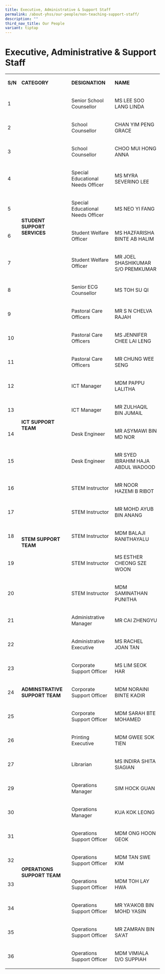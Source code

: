 ```yaml
---
title: Executive, Administrative & Support Staff
permalink: /about-yhss/our-people/non-teaching-support-staff/
description: ""
third_nav_title: Our People
variant: tiptap
---
```

<h1><strong>Executive, Administrative &amp; Support Staff</strong></h1>
<p></p>
<table style="minWidth: 100px">
<colgroup>
<col>
<col>
<col>
<col>
</colgroup>
<tbody>
<tr>
<td rowspan="1" colspan="1">
<p><strong>S/N</strong>
</p>
</td>
<td rowspan="1" colspan="1">
<p><strong>CATEGORY</strong>
</p>
</td>
<td rowspan="1" colspan="1">
<p><strong>DESIGNATION</strong>
</p>
</td>
<td rowspan="1" colspan="1">
<p><strong>NAME</strong>
</p>
</td>
</tr>
<tr>
<td rowspan="1" colspan="1">
<p>1</p>
</td>
<td rowspan="11" colspan="1">
<p><strong>STUDENT SUPPORT SERVICES</strong>
<br>
<br>&nbsp;</p>
</td>
<td rowspan="1" colspan="1">
<p>Senior School Counsellor</p>
</td>
<td rowspan="1" colspan="1">
<p>MS LEE SOO LANG LINDA</p>
</td>
</tr>
<tr>
<td rowspan="1" colspan="1">
<p>2</p>
</td>
<td rowspan="1" colspan="1">
<p>School Counsellor</p>
</td>
<td rowspan="1" colspan="1">
<p>CHAN YIM PENG GRACE</p>
</td>
</tr>
<tr>
<td rowspan="1" colspan="1">
<p>3</p>
</td>
<td rowspan="1" colspan="1">
<p>School Counsellor</p>
</td>
<td rowspan="1" colspan="1">
<p>CHOO MUI HONG ANNA</p>
</td>
</tr>
<tr>
<td rowspan="1" colspan="1">
<p>4</p>
</td>
<td rowspan="1" colspan="1">
<p>Special Educational Needs Officer</p>
</td>
<td rowspan="1" colspan="1">
<p>MS MYRA SEVERINO LEE</p>
</td>
</tr>
<tr>
<td rowspan="1" colspan="1">
<p>5</p>
</td>
<td rowspan="1" colspan="1">
<p>Special Educational Needs Officer</p>
</td>
<td rowspan="1" colspan="1">
<p>MS NEO YI FANG</p>
</td>
</tr>
<tr>
<td rowspan="1" colspan="1">
<p>6</p>
</td>
<td rowspan="1" colspan="1">
<p>Student Welfare Officer</p>
</td>
<td rowspan="1" colspan="1">
<p>MS HAZFARISHA BINTE AB HALIM</p>
</td>
</tr>
<tr>
<td rowspan="1" colspan="1">
<p>7</p>
</td>
<td rowspan="1" colspan="1">
<p>Student Welfare Officer</p>
</td>
<td rowspan="1" colspan="1">
<p>MR JOEL SHASHIKUMAR S/O PREMKUMAR</p>
</td>
</tr>
<tr>
<td rowspan="1" colspan="1">
<p>8</p>
</td>
<td rowspan="1" colspan="1">
<p>Senior ECG Counsellor</p>
</td>
<td rowspan="1" colspan="1">
<p>MS TOH SU QI</p>
</td>
</tr>
<tr>
<td rowspan="1" colspan="1">
<p>9</p>
</td>
<td rowspan="1" colspan="1">
<p>Pastoral Care Officers</p>
</td>
<td rowspan="1" colspan="1">
<p>MR S N CHELVA RAJAH</p>
</td>
</tr>
<tr>
<td rowspan="1" colspan="1">
<p>10</p>
</td>
<td rowspan="1" colspan="1">
<p>Pastoral Care Officers</p>
</td>
<td rowspan="1" colspan="1">
<p>MS JENNIFER CHEE LAI LENG</p>
</td>
</tr>
<tr>
<td rowspan="1" colspan="1">
<p>11</p>
</td>
<td rowspan="1" colspan="1">
<p>Pastoral Care Officers</p>
</td>
<td rowspan="1" colspan="1">
<p>MR CHUNG WEE SENG</p>
</td>
</tr>
<tr>
<td rowspan="1" colspan="1">
<p>12</p>
</td>
<td rowspan="4" colspan="1">
<p><strong>ICT SUPPORT TEAM</strong>
</p>
</td>
<td rowspan="1" colspan="1">
<p>ICT Manager</p>
</td>
<td rowspan="1" colspan="1">
<p>MDM PAPPU LALITHA</p>
</td>
</tr>
<tr>
<td rowspan="1" colspan="1">
<p>13</p>
</td>
<td rowspan="1" colspan="1">
<p>ICT Manager</p>
</td>
<td rowspan="1" colspan="1">
<p>MR ZULHAQIL BIN JUMAIL</p>
</td>
</tr>
<tr>
<td rowspan="1" colspan="1">
<p>14</p>
</td>
<td rowspan="1" colspan="1">
<p>Desk Engineer</p>
</td>
<td rowspan="1" colspan="1">
<p>MR ASYMAWI BIN MD NOR</p>
</td>
</tr>
<tr>
<td rowspan="1" colspan="1">
<p>15</p>
</td>
<td rowspan="1" colspan="1">
<p>Desk Engineer</p>
</td>
<td rowspan="1" colspan="1">
<p>MR SYED IBRAHIM HAJA ABDUL WADOOD</p>
</td>
</tr>
<tr>
<td rowspan="1" colspan="1">
<p>16</p>
</td>
<td rowspan="5" colspan="1">
<p><strong>STEM SUPPORT TEAM</strong>
</p>
</td>
<td rowspan="1" colspan="1">
<p>STEM Instructor</p>
</td>
<td rowspan="1" colspan="1">
<p>MR NOOR HAZEMI B RIBOT</p>
</td>
</tr>
<tr>
<td rowspan="1" colspan="1">
<p>17</p>
</td>
<td rowspan="1" colspan="1">
<p>STEM Instructor</p>
</td>
<td rowspan="1" colspan="1">
<p>MR MOHD AYUB BIN ANANG</p>
</td>
</tr>
<tr>
<td rowspan="1" colspan="1">
<p>18</p>
</td>
<td rowspan="1" colspan="1">
<p>STEM Instructor</p>
</td>
<td rowspan="1" colspan="1">
<p>MDM BALAJI RANITHAYALU</p>
</td>
</tr>
<tr>
<td rowspan="1" colspan="1">
<p>19</p>
</td>
<td rowspan="1" colspan="1">
<p>STEM Instructor</p>
</td>
<td rowspan="1" colspan="1">
<p>MS ESTHER CHEONG SZE WOON</p>
</td>
</tr>
<tr>
<td rowspan="1" colspan="1">
<p>20</p>
</td>
<td rowspan="1" colspan="1">
<p>STEM Instructor</p>
</td>
<td rowspan="1" colspan="1">
<p>MDM SAMINATHAN PUNITHA</p>
</td>
</tr>
<tr>
<td rowspan="1" colspan="1">
<p>21</p>
</td>
<td rowspan="7" colspan="1">
<p><strong>ADMINSTRATIVE SUPPORT TEAM</strong>
</p>
</td>
<td rowspan="1" colspan="1">
<p>Administrative Manager</p>
</td>
<td rowspan="1" colspan="1">
<p>MR CAI ZHENGYU</p>
</td>
</tr>
<tr>
<td rowspan="1" colspan="1">
<p>22</p>
</td>
<td rowspan="1" colspan="1">
<p>Administrative Executive</p>
</td>
<td rowspan="1" colspan="1">
<p>MS RACHEL JOAN TAN</p>
</td>
</tr>
<tr>
<td rowspan="1" colspan="1">
<p>23</p>
</td>
<td rowspan="1" colspan="1">
<p>Corporate Support Officer</p>
</td>
<td rowspan="1" colspan="1">
<p>MS LIM SEOK HAR</p>
</td>
</tr>
<tr>
<td rowspan="1" colspan="1">
<p>24</p>
</td>
<td rowspan="1" colspan="1">
<p>Corporate Support Officer</p>
</td>
<td rowspan="1" colspan="1">
<p>MDM NORAINI BINTE KADIR</p>
</td>
</tr>
<tr>
<td rowspan="1" colspan="1">
<p>25</p>
</td>
<td rowspan="1" colspan="1">
<p>Corporate Support Officer</p>
</td>
<td rowspan="1" colspan="1">
<p>MDM SARAH BTE MOHAMED</p>
</td>
</tr>
<tr>
<td rowspan="1" colspan="1">
<p>26</p>
</td>
<td rowspan="1" colspan="1">
<p>Printing Executive</p>
</td>
<td rowspan="1" colspan="1">
<p>MDM GWEE SOK TIEN</p>
</td>
</tr>
<tr>
<td rowspan="1" colspan="1">
<p>27</p>
</td>
<td rowspan="1" colspan="1">
<p>Librarian</p>
</td>
<td rowspan="1" colspan="1">
<p>MS INDIRA SHITA SIAGIAN</p>
</td>
</tr>
<tr>
<td rowspan="1" colspan="1">
<p>29</p>
</td>
<td rowspan="8" colspan="1">
<p><strong>OPERATIONS SUPPORT TEAM</strong>
</p>
</td>
<td rowspan="1" colspan="1">
<p>Operations Manager</p>
</td>
<td rowspan="1" colspan="1">
<p>SIM HOCK GUAN</p>
</td>
</tr>
<tr>
<td rowspan="1" colspan="1">
<p>30</p>
</td>
<td rowspan="1" colspan="1">
<p>Operations Manager</p>
</td>
<td rowspan="1" colspan="1">
<p>KUA KOK LEONG</p>
</td>
</tr>
<tr>
<td rowspan="1" colspan="1">
<p>31</p>
</td>
<td rowspan="1" colspan="1">
<p>Operations Support Officer</p>
</td>
<td rowspan="1" colspan="1">
<p>MDM ONG HOON GEOK</p>
</td>
</tr>
<tr>
<td rowspan="1" colspan="1">
<p>32</p>
</td>
<td rowspan="1" colspan="1">
<p>Operations Support Officer</p>
</td>
<td rowspan="1" colspan="1">
<p>MDM TAN SWE KIM</p>
</td>
</tr>
<tr>
<td rowspan="1" colspan="1">
<p>33</p>
</td>
<td rowspan="1" colspan="1">
<p>Operations Support Officer</p>
</td>
<td rowspan="1" colspan="1">
<p>MDM TOH LAY HWA</p>
</td>
</tr>
<tr>
<td rowspan="1" colspan="1">
<p>34</p>
</td>
<td rowspan="1" colspan="1">
<p>Operations Support Officer</p>
</td>
<td rowspan="1" colspan="1">
<p>MR YA'AKOB BIN MOHD YASIN</p>
</td>
</tr>
<tr>
<td rowspan="1" colspan="1">
<p>35</p>
</td>
<td rowspan="1" colspan="1">
<p>Operations Support Officer</p>
</td>
<td rowspan="1" colspan="1">
<p>MR ZAMRAN BIN SA'AT</p>
</td>
</tr>
<tr>
<td rowspan="1" colspan="1">
<p>36</p>
</td>
<td rowspan="1" colspan="1">
<p>Operations Support Officer</p>
</td>
<td rowspan="1" colspan="1">
<p>MDM VIMIALA D/O SUPPIAH</p>
</td>
</tr>
</tbody>
</table>
<p></p>